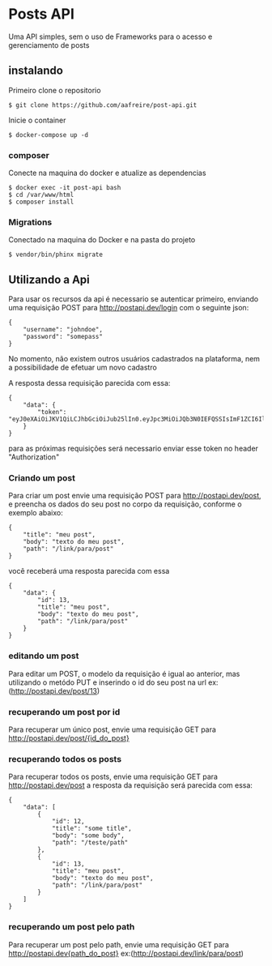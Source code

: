 # Posts API

Uma API simples, sem o uso de Frameworks para o acesso e gerenciamento de posts

## instalando

Primeiro clone o repositorio
```
$ git clone https://github.com/aafreire/post-api.git
```
Inicie o container
```
$ docker-compose up -d
```
### composer

Conecte na maquina do docker e atualize as dependencias
```
$ docker exec -it post-api bash
$ cd /var/www/html
$ composer install
```

### Migrations

Conectado na maquina do Docker e na pasta do projeto
```
$ vendor/bin/phinx migrate
```

## Utilizando a Api
Para usar os recursos da api é necessario se autenticar primeiro, enviando uma requisição POST para http://postapi.dev/login com o seguinte json:
```
{
	"username": "johndoe",
	"password": "somepass"
}
```
No momento, não existem outros usuários cadastrados na plataforma, nem a possibilidade de efetuar um novo cadastro

A resposta dessa requisição parecida com essa:
```
{
    "data": {
        "token": "eyJ0eXAiOiJKV1QiLCJhbGciOiJub25lIn0.eyJpc3MiOiJQb3N0IEFQSSIsImF1ZCI6IlBvc3QgQVBJIiwiaWF0IjoxNTA1OTY0NzI2LCJleHAiOjE1MDU5NjgzMjZ9."
    }
}
```

para as próximas requisições será necessario enviar esse token no header "Authorization"

### Criando um post
Para criar um post envie uma requisição POST para http://postapi.dev/post, e preencha os dados do seu post no corpo da requisição, conforme o exemplo abaixo:
```
{
	"title": "meu post",
	"body": "texto do meu post",
	"path": "/link/para/post"
}
```

você receberá uma resposta parecida com essa
```
{
    "data": {
        "id": 13,
        "title": "meu post",
        "body": "texto do meu post",
        "path": "/link/para/post"
    }
}
```

### editando um post
Para editar um POST, o modelo da requisição é igual ao anterior, mas utilizando o metódo PUT e inserindo o id do seu post na url ex:(http://postapi.dev/post/13)

### recuperando um post por id
Para recuperar um único post, envie uma requisição GET para http://postapi.dev/post/{id_do_post}

### recuperando todos os posts
Para recuperar todos os posts, envie uma requisição GET para http://postapi.dev/post a resposta da requisição será parecida com essa:
```
{
    "data": [
        {
            "id": 12,
            "title": "some title",
            "body": "some body",
            "path": "/teste/path"
        },
        {
            "id": 13,
            "title": "meu post",
            "body": "texto do meu post",
            "path": "/link/para/post"
        }
    ]
}
```

### recuperando um post pelo path
Para recuperar um post pelo path, envie uma requisição GET para http://postapi.dev{path_do_post} ex:(http://postapi.dev/link/para/post)
